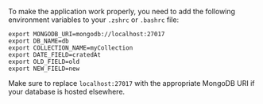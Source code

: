 To make the application work properly, you need to add the following environment variables to your `.zshrc` or `.bashrc` file:

```shell
export MONGODB_URI=mongodb://localhost:27017
export DB_NAME=db
export COLLECTION_NAME=myCollection
export DATE_FIELD=cratedAt
export OLD_FIELD=old
export NEW_FIELD=new
```

Make sure to replace `localhost:27017` with the appropriate MongoDB URI if your database is hosted elsewhere.
